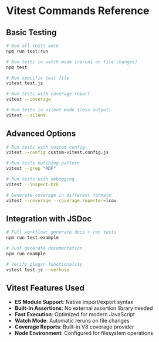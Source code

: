 # Vitest Commands Reference

## Basic Testing

```bash
# Run all tests once
npm run test:run

# Run tests in watch mode (reruns on file changes)
npm test

# Run specific test file
vitest test.js

# Run tests with coverage report
vitest --coverage

# Run tests in silent mode (less output)
vitest --silent
```

## Advanced Options

```bash
# Run tests with custom config
vitest --config custom-vitest.config.js

# Run tests matching pattern
vitest --grep "RDF"

# Run tests with debugging
vitest --inspect-brk

# Generate coverage in different formats
vitest --coverage --coverage.reporter=lcov
```

## Integration with JSDoc

```bash
# Full workflow: generate docs + run tests
npm run test:example

# Just generate documentation
npm run example

# Verify plugin functionality
vitest test.js --verbose
```

## Vitest Features Used

- **ES Module Support**: Native import/export syntax
- **Built-in Assertions**: No external assertion library needed  
- **Fast Execution**: Optimized for modern JavaScript
- **Watch Mode**: Automatic reruns on file changes
- **Coverage Reports**: Built-in V8 coverage provider
- **Node Environment**: Configured for filesystem operations